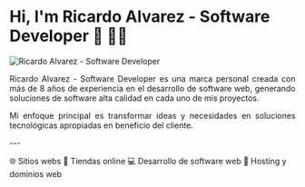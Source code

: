 # Hi, I'm Ricardo Alvarez - Software Developer 👋 👨‍💻

<img src="https://ricardoalvarez.com.co/assets/images/site/bg.png" alt="Ricardo Alvarez - Software Developer">
<p align="justify">
Ricardo Alvarez - Software Developer es una marca personal creada con más de 8 años de experiencia en el desarrollo de software web, generando soluciones de software alta calidad en cada uno de mis proyectos.</p>
<p align="justify">
Mi enfoque principal es transformar ideas y necesidades en soluciones tecnológicas apropiadas en beneficio del cliente.</p>
<p>
---

🌐 Sitios webs
🛒 Tiendas online
💻 Desarrollo de software web
💽 Hosting y dominios web
</p>
